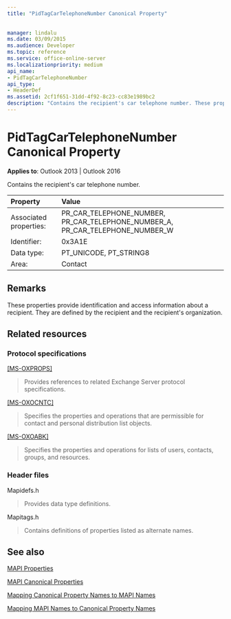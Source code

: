 ```yaml
---
title: "PidTagCarTelephoneNumber Canonical Property"
 
 
manager: lindalu
ms.date: 03/09/2015
ms.audience: Developer
ms.topic: reference
ms.service: office-online-server
ms.localizationpriority: medium
api_name:
- PidTagCarTelephoneNumber
api_type:
- HeaderDef
ms.assetid: 2cf1f651-31dd-4f92-8c23-cc83e1989bc2
description: "Contains the recipient's car telephone number. These properties are defined by the recipient and the recipient's organization."
---
```


# PidTagCarTelephoneNumber Canonical Property

  
  
**Applies to**: Outlook 2013 | Outlook 2016 
  
Contains the recipient's car telephone number. 
  
|Property |Value |
|:-----|:-----|
|Associated properties:  <br/> |PR_CAR_TELEPHONE_NUMBER, PR_CAR_TELEPHONE_NUMBER_A, PR_CAR_TELEPHONE_NUMBER_W  <br/> |
|Identifier:  <br/> |0x3A1E  <br/> |
|Data type:  <br/> |PT_UNICODE, PT_STRING8  <br/> |
|Area:  <br/> |Contact  <br/> |
   
## Remarks

These properties provide identification and access information about a recipient. They are defined by the recipient and the recipient's organization. 
  
## Related resources

### Protocol specifications

[[MS-OXPROPS]](https://msdn.microsoft.com/library/f6ab1613-aefe-447d-a49c-18217230b148%28Office.15%29.aspx)
  
> Provides references to related Exchange Server protocol specifications.
    
[[MS-OXOCNTC]](https://msdn.microsoft.com/library/9b636532-9150-4836-9635-9c9b756c9ccf%28Office.15%29.aspx)
  
> Specifies the properties and operations that are permissible for contact and personal distribution list objects.
    
[[MS-OXOABK]](https://msdn.microsoft.com/library/f4cf9b4c-9232-4506-9e71-2270de217614%28Office.15%29.aspx)
  
> Specifies the properties and operations for lists of users, contacts, groups, and resources.
    
### Header files

Mapidefs.h
  
> Provides data type definitions.
    
Mapitags.h
  
> Contains definitions of properties listed as alternate names.
    
## See also



[MAPI Properties](mapi-properties.md)
  
[MAPI Canonical Properties](mapi-canonical-properties.md)
  
[Mapping Canonical Property Names to MAPI Names](mapping-canonical-property-names-to-mapi-names.md)
  
[Mapping MAPI Names to Canonical Property Names](mapping-mapi-names-to-canonical-property-names.md)

